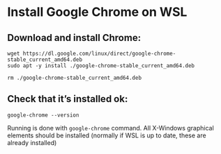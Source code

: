 # Install Google Chrome on WSL



## Download and install Chrome:

```
wget https://dl.google.com/linux/direct/google-chrome-stable_current_amd64.deb
sudo apt -y install ./google-chrome-stable_current_amd64.deb

rm ./google-chrome-stable_current_amd64.deb
```



## Check that it’s installed ok:

```
google-chrome --version
```

Running is done with `google-chrome` command. All X-Windows graphical elements should be installed (normally if WSL is up to date, these are already installed)


